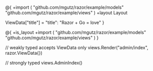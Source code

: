 @{
  +import (
    "github.com/mgutz/razor/example/models"
    "github.com/mgutz/razor/example/views"
  )
  +layout Layout

  ViewData["title"] = "title": "Razor + Go = love"
}

@{
  +is_layout
  +import (
    "github.com/mgutz/razor/example/models"
    "github.com/mgutz/razor/example/views"
  )
}

// weakly typed accepts ViewData only
views.Render("admin/index", razor.ViewData{})

// strongly typed
views.AdminIndex()
